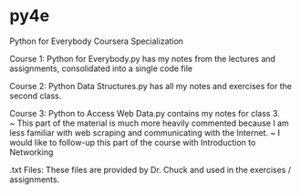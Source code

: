 # py4e
Python for Everybody Coursera Specialization

Course 1: Python for Everybody.py has my notes from the lectures and assignments, consolidated into a single code file
 
Course 2: Python Data Structures.py has all my notes and exercises for the second class.

Course 3: Python to Access Web Data.py contains my notes for class 3.  
  ~ This part of the material is much more heavily commented because I am less familiar with web scraping and communicating with the Internet.
  ~ I would like to follow-up this part of the course with Introduction to Networking

.txt Files: These files are provided by Dr. Chuck and used in the exercises / assignments.
